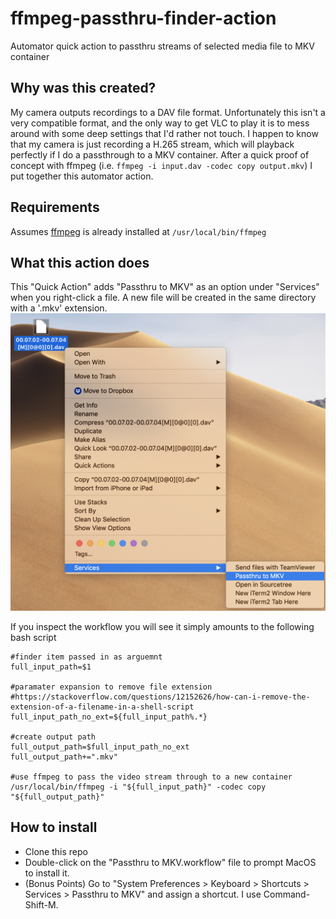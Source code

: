 # ffmpeg-passthru-finder-action
Automator quick action to passthru streams of selected media file to MKV container

## Why was this created?
My camera outputs recordings to a DAV file format.  Unfortunately this isn't a very compatible format, and the only way to get VLC to play it is to mess around with some deep settings that I'd rather not touch.  I happen to know that my camera is just recording a H.265 stream, which will playback perfectly if I do a passthrough to a MKV container.  After a quick proof of concept with ffmpeg (i.e. `ffmpeg -i input.dav -codec copy output.mkv`) I put together this automator action.  

## Requirements
Assumes [ffmpeg](https://ffmpeg.org) is already installed at `/usr/local/bin/ffmpeg`

## What this action does
This "Quick Action" adds "Passthru to MKV" as an option under "Services" when you right-click a file.  A new file will be created in the same directory with a '.mkv' extension.
![Screenshot of Services menu](example.png "Screenshot of Services menu")

If you inspect the workflow you will see it simply amounts to the following bash script

```
#finder item passed in as arguemnt
full_input_path=$1

#paramater expansion to remove file extension
#https://stackoverflow.com/questions/12152626/how-can-i-remove-the-extension-of-a-filename-in-a-shell-script
full_input_path_no_ext=${full_input_path%.*}

#create output path
full_output_path=$full_input_path_no_ext
full_output_path+=".mkv"

#use ffmpeg to pass the video stream through to a new container
/usr/local/bin/ffmpeg -i "${full_input_path}" -codec copy "${full_output_path}"

```

## How to install
* Clone this repo
* Double-click on the "Passthru to MKV.workflow" file to prompt MacOS to install it.
* (Bonus Points) Go to "System Preferences > Keyboard > Shortcuts > Services > Passthru to MKV" and assign a shortcut.  I use Command-Shift-M.
